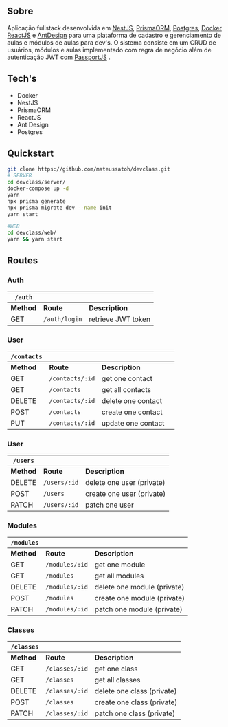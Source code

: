 <!-- <p align="center">
<img src="https://user-images.githubusercontent.com/60144554/153733357-c1c4ce5c-a7fa-4e92-a573-93855d443518.png" />
</p>

<p align="center">
<img src="https://user-images.githubusercontent.com/60144554/153733082-88037e8a-9ed6-4a79-9bf7-829e56a03b04.png" />
</p> -->

## Sobre

Aplicação fullstack desenvolvida em [NestJS](), [PrismaORM](), [Postgres](), [Docker]() [ReactJS]() e [AntDesign]() para uma plataforma de cadastro e gerenciamento de aulas e módulos de aulas para dev's. O sistema consiste em um CRUD de usuários, módulos e aulas implementado com regra de negócio além de autenticação JWT com [PassportJS]() .

## Tech's

-  Docker
-  NestJS
-  PrismaORM
-  ReactJS
-  Ant Design
-  Postgres

## Quickstart

```sh
git clone https://github.com/mateussatoh/devclass.git
# SERVER
cd devclass/server/
docker-compose up -d
yarn
npx prisma generate
npx prisma migrate dev --name init
yarn start

#WEB
cd devclass/web/
yarn && yarn start
```

## Routes

### Auth

| `/auth`    |               |                    |
| ---------- | ------------- | ------------------ |
| **Method** | **Route**     | **Description**    |
| GET        | `/auth/login` | retrieve JWT token |

### User

| `/contacts` |                 |                    |     |
| ----------- | --------------- | ------------------ | --- |
| **Method**  | **Route**       | **Description**    |
| GET         | `/contacts/:id` | get one contact    |
| GET         | `/contacts`     | get all contacts   |
| DELETE      | `/contacts/:id` | delete one contact |
| POST        | `/contacts`     | create one contact |
| PUT         | `/contacts/:id` | update one contact |

### User

| `/users`   |              |                           |
| ---------- | ------------ | ------------------------- |
| **Method** | **Route**    | **Description**           |
| DELETE     | `/users/:id` | delete one user (private) |
| POST       | `/users`     | create one user (private) |
| PATCH      | `/users/:id` | patch one user            |

### Modules

| `/modules` |                |                             |
| ---------- | -------------- | --------------------------- |
| **Method** | **Route**      | **Description**             |
| GET        | `/modules/:id` | get one module              |
| GET        | `/modules`     | get all modules             |
| DELETE     | `/modules/:id` | delete one module (private) |
| POST       | `/modules`     | create one module (private) |
| PATCH      | `/modules/:id` | patch one module (private)  |

### Classes

| `/classes` |                |                            |
| ---------- | -------------- | -------------------------- |
| **Method** | **Route**      | **Description**            |
| GET        | `/classes/:id` | get one class              |
| GET        | `/classes`     | get all classes            |
| DELETE     | `/classes/:id` | delete one class (private) |
| POST       | `/classes`     | create one class (private) |
| PATCH      | `/classes/:id` | patch one class (private)  |
